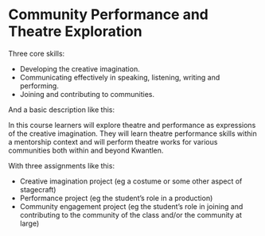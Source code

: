 Community Performance and Theatre Exploration
=============================================

Three core skills:

* Developing the creative imagination.
* Communicating effectively in speaking, listening, writing and performing.
* Joining and contributing to communities.

And a basic description like this:

In this course learners will explore theatre and performance as expressions of the creative imagination. They will learn theatre performance skills within a mentorship context and will perform theatre works for various communities both within and beyond Kwantlen.

With three assignments like this:

* Creative imagination project (eg a costume or some other aspect of stagecraft)
* Performance project (eg the student’s role in a production)
* Community engagement project (eg the student’s role in joining and contributing to the community of the class and/or the community at large)

